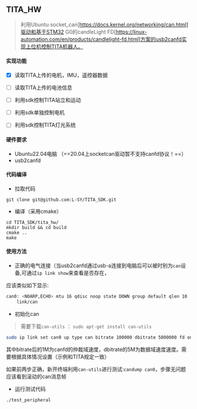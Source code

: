 ## TITA_HW

> 利用Ubuntu socket_can[https://docs.kernel.org/networking/can.html]驱动和基于STM32 G0的candleLight FD[https://linux-automation.com/en/products/candlelight-fd.html]方案的usb2canfd实现上位机控制TITA机器人。

#### 实现功能

- [x] 读取TITA上传的电机，IMU，遥控器数据
- [ ] 读取TITA上传的电池信息

- [ ] 利用sdk控制TITA站立和运动
- [ ] 利用sdk单独控制电机
- [ ] 利用sdk控制TITA灯光系统



#### 硬件要求

- Ubuntu22.04电脑 （==20.04上socketcan驱动暂不支持canfd协议！==）
- usb2canfd



#### 代码编译

- 拉取代码

```
git clone git@github.com:L-SY/TITA_SDK.git
```

- 编译（采用cmake）

```
cd TITA_SDK/tita_hw/
mkdir build && cd build
cmake ..
make
```



#### 使用方法

- 正确的电气连接（当usb2canfd通过usb-a连接到电脑后可以被时别为`can`设备,可通过`ip link show`来查看是否存在，

应该类似如下显示:

```bash
can0: <NOARP,ECHO> mtu 16 qdisc noop state DOWN group default qlen 10
    link/can
```

- 初始化can

> 需要下载`can-utils` ： `sudo apt-get install can-utils`

```bash
sudo ip link set can0 up type can bitrate 100000 dbitrate 5000000 fd on
```

其中bitrate后的1M为canfd的仲裁域速度，dbitrate的5M为数据域速度速度。需要根据具体情况设置（示例和TITA规定一致）

如果前两步正确，新开终端利用`can-utils`进行测试:`candump can0`，步骤无问题应该看到滚动的can消息帧

- 运行测试代码

```bash
./test_peripheral
```
